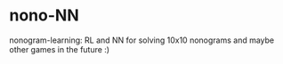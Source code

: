 # nono-NN
nonogram-learning:
RL and NN for solving 10x10 nonograms and maybe other games in the future :)
